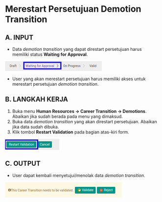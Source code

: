 # Merestart Persetujuan Demotion Transition

## A. INPUT

* Data *demotion transition* yang dapat direstart persetujuan harus memiliki status **Waiting for Approval**.

![](../../img/demotion-transition/status-waiting-approval.png)

* User yang akan merestart persetujuan harus memiliki akses untuk merestart persetujuan *demotion transition*.

## B. LANGKAH KERJA

1. Buka menu **Human Resources -> Career Transition -> Demotions**. Abaikan jika sudah berada pada menu yang dimaksud.
2. Buka data *demotion transition* yang akan direstart persetujuan. Abaikan jika data sudah dibuka.
3. Klik tombol **Restart Validation** pada bagian atas-kiri form.

![](../../img/demotion-transition/tombol-restart-validation.png)

## C. OUTPUT

* User dapat kembali menyetujui/menolak data *demotion transition*.

![](../../img/demotion-transition/output-restart-persetujuan.png)
